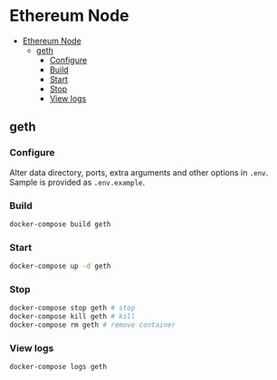 # Ethereum Node

- [Ethereum Node](#ethereum-node)
  - [geth](#geth)
    - [Configure](#configure)
    - [Build](#build)
    - [Start](#start)
    - [Stop](#stop)
    - [View logs](#view-logs)

## geth
### Configure
Alter data directory, ports, extra arguments and other options in `.env`. Sample is provided as `.env.example`.

### Build
```bash
docker-compose build geth
```

### Start
```bash
docker-compose up -d geth
```

### Stop
```bash
docker-compose stop geth # stop
docker-compose kill geth # kill
docker-compose rm geth # remove container
```

### View logs
```bash
docker-compose logs geth
```